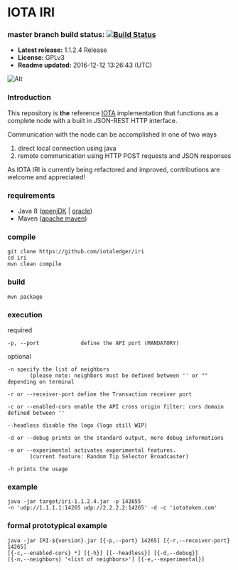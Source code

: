 # IOTA IRI


### master branch build status: [![Build Status](https://travis-ci.org/iotaledger/iri.svg?branch=master)](https://travis-ci.org/iotaledger/iri)


* **Latest release:** 1.1.2.4 Release
* **License:** GPLv3
* **Readme updated:** 2016-12-12 13:26:43 (UTC)


![Alt](https://files.readme.io/v2GmVOXhRw6tOxXMDSDg_Screen%20Shot%202016-07-03%20at%2014.14.56.png "Tangle")
### Introduction


This repository is **the** reference [IOTA](http://www.iotatoken.com/) implementation that functions as a complete node with a built in JSON-REST HTTP interface.

Communication with the node can be accomplished in one of two ways
1. direct local connection using java 
2. remote communication using HTTP POST requests and JSON responses

As IOTA IRI is currently being refactored and improved, contributions are welcome and appreciated!


### requirements
- Java 8  ([openjDK](http://openjdk.java.net/install/) | [oracle](http://www.oracle.com/technetwork/java/javase/overview/java8-2100321.html))  
- Maven ([apache maven](https://maven.apache.org/install.html)) 


### compile
```
git clone https://github.com/iotaledger/iri
cd iri
mvn clean compile
```


### build
```
mvn package
```

### execution
required
```
-p, --port             define the API port (MANDATORY)
```
optional
```
-n specify the list of neighbors 
       (please note: neighbors must be defined between '' or "" depending on terminal

-r or --receiver-port define the Transaction receiver port

-c or --enabled-cors enable the API cross origin filter: cors domain defined between ''

--headless disable the logo (logo still WIP)

-d or --debug prints on the standard output, more debug informations

-e or --experimental activates experimental features. 
       (current feature: Random Tip Selector Broadcaster)

-h prints the usage

```
### example
```
java -jar target/iri-1.1.2.4.jar -p 142655 
-n 'udp://1.1.1.1:14265 udp://2.2.2.2:14265' -d -c 'iotatoken.com'
```
### formal prototypical example
```
java -jar IRI-${version}.jar [{-p,--port} 14265] [{-r,--receiver-port} 14265]
[{-c,--enabled-cors} *] [{-h}] [[--headless}] [{-d,--debug}] 
[{-n,--neighbors} '<list of neighbors>'] [{-e,--experimental}]
```
